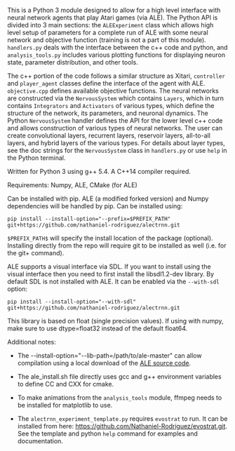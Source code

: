 This is a Python 3 module designed to allow for a high level interface with neural network agents that play Atari games (via ALE). The Python API is divided into 3 main sections: the `ALEExperiment` class which allows high level setup of parameters for a complete run of ALE with some neural network and objective function (training is not a part of this module). `handlers.py` deals with the interface between the c++ code and python, and `analysis_tools.py` includes various plotting functions for displaying neuron state, parameter distribution, and other tools.

The c++ portion of the code follows a similar structure as Xitari, `controller` and `player_agent` classes define the interface of the agent with ALE. `objective.cpp` defines available objective functions. The neural networks are constructed via the `NervousSystem` which contains `Layers`, which in turn contains `Integrators` and `Activators` of various types, which define the structure of the network, its parameters, and neuronal dynamics. The Python `NervousSystem` handler defines the API for the lower level c++ code and allows construction of various types of neural networks. The user can create convolutional layers, recurrent layers, reservoir layers, all-to-all layers, and hybrid layers of the various types. For details about layer types, see the doc strings for the `NervousSystem` class in `handlers.py` or use `help` in the Python terminal.  

Written for Python 3 using g++ 5.4. A C++14 compiler required.

Requirements: Numpy, ALE, CMake (for ALE)

Can be installed with pip. ALE (a modified forked version) and Numpy dependencies will be handled by pip. Can be installed using:

```
pip install --install-option="--prefix=$PREFIX_PATH" git+https://github.com/nathaniel-rodriguez/alectrnn.git
```

`$PREFIX_PATH$` will specify the install location of the package (optional). Installing directly from the repo will require git to be installed as well (i.e. for the git+ command).

ALE supports a visual interface via SDL. If you want to install using the visual interface then you need to first install the libsdl1.2-dev library. By default SDL is not installed with ALE. It can be enabled via the `--with-sdl` option:

```
pip install --install-option="--with-sdl" git+https://github.com/nathaniel-rodriguez/alectrnn.git
```

This library is based on float (single precision values). If using with numpy, make sure to use dtype=float32 instead of the default float64.

Additional notes:

- The --install-option="--lib-path=/path/to/ale-master" can allow compilation using a local download of the [ALE source code](https://github.com/Nathaniel-Rodriguez/arcade-learning-environment).

- The ale_install.sh file directly uses gcc and g++ environment variables to define CC and CXX for cmake.
 
- To make animations from the `analysis_tools` module, ffmpeg needs to be installed for matplotlib to use.

- The `alectrnn_experiment_template.py` requires `evostrat` to run. It can be installed from here: https://github.com/Nathaniel-Rodriguez/evostrat.git. See the template and python `help` command for examples and documentation.